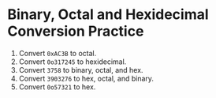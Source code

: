 # Binary, Octal and Hexidecimal Conversion Practice

1. Convert `0xAC3B` to octal.
1. Convert `0o317245` to hexidecimal. 
1. Convert `3758` to binary, octal, and hex. 
1. Convert `3903276` to hex, octal, and binary. 
1. Convert `0o57321` to hex.
